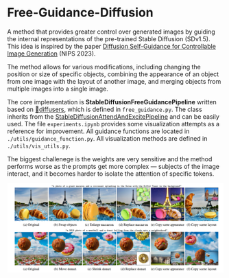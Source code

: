 # Free-Guidance-Diffusion
A method that provides greater control over generated images by guiding the internal representations of the pre-trained Stable Diffusion (SDv1.5). This idea is inspired by the paper [Diffusion Self-Guidance for Controllable Image Generation](https://arxiv.org/pdf/2306.00986.pdf) (NIPS 2023).

The method allows for various modifications, including changing the position or size of specific objects, combining the appearance of an object from one image with the layout of another image, and merging objects from multiple images into a single image. 

The core implementation is **StableDiffusionFreeGuidancePipeline** written based on [🧨diffusers](https://huggingface.co/docs/diffusers/index), which is defined in   `free_guidance.py`. The class inherits from the [StableDiffusionAttendAndExcitePipeline](https://huggingface.co/spaces/AttendAndExcite/Attend-and-Excite) and can be easily used. The file `experiments.ipynb` provides some visualization attempts as a reference for improvement. All guidance functions are located in `./utils/guidance_function.py`. All visualization methods are defined in `./utils/vis_utils.py`.

The biggest challenege is the weights are very sensitive and the method performs worse as the prompts get more complex — subjects of the image interact, and it becomes harder to isolate the attention of specific tokens.


![demo](https://github.com/Sainzerjj/Free-Guidance-Diffusion/blob/master/img/demo.png) 

